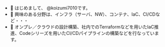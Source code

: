 - 👋 はじめまして、 @koizumi7010です。
- 👀 興味のある分野は、インフラ（サーバ、NW）、コンテナ、IaC、CI/CDなど・・・
- 🌱 オンプレ／クラウドの設計構築、社内でのTerraformなどを用いたIaC推進、Codeシリーズを用いたCI/CDパイプラインの構築などを行なっています。

<!---
koizumi7010/koizumi7010 is a ✨ special ✨ repository because its `README.md` (this file) appears on your GitHub profile.
You can click the Preview link to take a look at your changes.
--->
